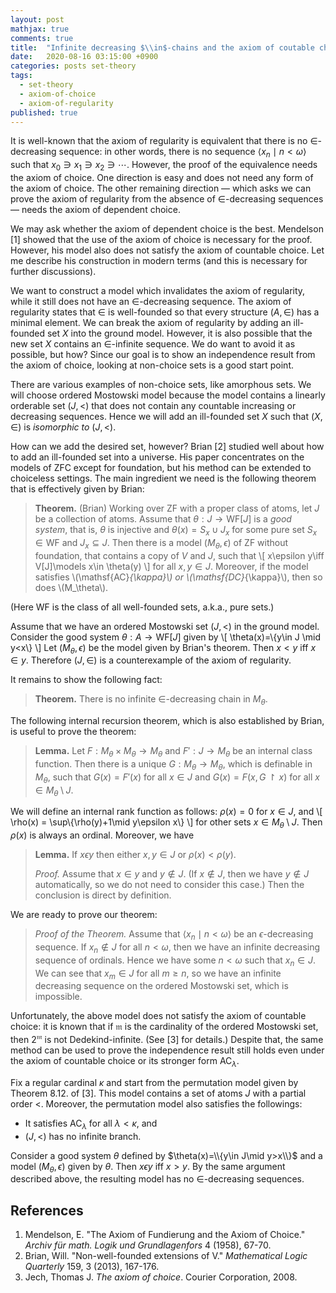 ```yaml
---
layout: post
mathjax: true
comments: true
title:  "Infinite decreasing $\\in$-chains and the axiom of coutable choice"
date:   2020-08-16 03:15:00 +0900
categories: posts set-theory
tags: 
  - set-theory
  - axiom-of-choice
  - axiom-of-regularity
published: true
---
```


It is well-known that the axiom of regularity is equivalent that there is no $\in$-decreasing sequence: in other words, there is no sequence $\langle x_n\mid n<\omega\rangle$ such that $x_0\ni x_1\ni x_2\ni\cdots$. However, the proof of the equivalence needs the axiom of choice. One direction is easy and does not need any form of the axiom of choice. The other remaining direction ― which asks we can prove the axiom of regularity from the absence of $\in$-decreasing sequences ― needs the axiom of dependent choice. 

We may ask whether the axiom of dependent choice is the best. Mendelson [1] showed that the use of the axiom of choice is necessary for the proof. However, his model also does not satisfy the axiom of countable choice. Let me describe his construction in modern terms (and this is necessary for further discussions).

We want to construct a model which invalidates the axiom of regularity, while it still does not have an $\in$-decreasing sequence. The axiom of regularity states that $\in$ is well-founded so that every structure $(A,\in)$ has a minimal element. We can break the axiom of regularity by adding an ill-founded set $X$ into the ground model. However, it is also possible that the new set $X$ contains an $\in$-infinite sequence. We do want to avoid it as possible, but how? Since our goal is to show an independence result from the axiom of choice, looking at non-choice sets is a good start point.

There are various examples of non-choice sets, like amorphous sets. We will choose ordered Mostowski model because the model contains a linearly orderable set $(J,<)$ that does not contain any countable increasing or decreasing sequences. Hence we will add an ill-founded set $X$ such that $(X,\in)$ is *isomorphic to* $(J,<)$.

How can we add the desired set, however? Brian [2] studied well about how to add an ill-founded set into a universe. His paper concentrates on the models of $\mathsf{ZFC}$ except for foundation, but his method can be extended to choiceless settings. The main ingredient we need is the following theorem that is effectively given by Brian:
> **Theorem.** (Brian) Working over ZF with a proper class of atoms, let $J$ be a collection of atoms. Assume that $\theta: J \to \mathrm{WF}[J]$ is a *good system*, that is, $\theta$ is injective and $\theta(x)=S_x\cup J_x$ for some pure set $S_x\in \mathrm{WF}$ and $J_x\subseteq J$. Then there is a model $(M_\theta,\epsilon)$ of ZF without foundation, that contains a copy of $V$ and $J$, such that 
> \\[ x\epsilon y\iff V[J]\models x\in \theta(y) \\]
> for all $x,y\in J$.
> Moreover, if the model satisfies \\(\mathsf{AC}_{\kappa}\\) or \\(\mathsf{DC}_{\kappa}\\), then so does \\(M_\theta\\).

(Here $\mathrm{WF}$ is the class of all well-founded sets, a.k.a., pure sets.)

Assume that we have an ordered Mostowski set $(J,<)$ in the ground model. Consider the good system $\theta:A\to \mathrm{WF}[J]$ given by
\\[ \theta(x)=\\{y\in J \mid y<x\\} \\]
Let $(M_\theta,\epsilon)$ be the model given by Brian's theorem. Then $x<y$ iff $x\in y$. Therefore $(J,\in)$ is a counterexample of the axiom of regularity.

It remains to show the following fact:
> **Theorem.** There is no infinite $\in$-decreasing chain in $M_\theta$.

The following internal recursion theorem, which is also established by Brian, is useful to prove the theorem:
> **Lemma.** Let $F:M_\theta\times M_\theta\to M_\theta$ and $F':J\to M_\theta$ be an internal class function. Then there is a unique $G:M_\theta\to M_\theta$, which is definable in $M_\theta$, such that $G(x)=F'(x)$ for all $x\in J$ and $G(x)=F(x, G\upharpoonright x)$ for all $x\in M_\theta\setminus J$.

We will define an internal rank function as follows: $\rho(x)=0$ for $x\in J$, and
\\[ \rho(x) = \sup\\{\rho(y)+1\mid y\epsilon x\\} \\]
for other sets $x\in M_\theta\setminus J$. Then $\rho(x)$ is always an ordinal. Moreover, we have

> **Lemma.** If $x\epsilon y$ then either $x,y\in J$ or $\rho(x)<\rho(y)$.
>
> *Proof.* Assume that $x\in y$ and $y\notin J$. (If $x\notin J$, then we have $y\notin J$ automatically, so we do not need to consider this case.) Then the conclusion is direct by definition.

We are ready to prove our theorem:
> *Proof of the Theorem.* Assume that $\langle x_n\mid n<\omega\rangle$ be an $\epsilon$-decreasing sequence. If $x_n\notin J$ for all $n<\omega$, then we have an infinite decreasing sequence of ordinals.
> Hence we have some $n<\omega$ such that $x_n\in J$. We can see that $x_m\in J$ for all $m\ge n$, so we have an infinite decreasing sequence on the ordered Mostowski set, which is impossible.

Unfortunately, the above model does not satisfy the axiom of countable choice: it is known that if $\mathfrak{m}$ is the cardinality of the ordered Mostowski set, then $2^\mathfrak{m}$ is not Dedekind-infinite. (See [3] for details.) Despite that, the same method can be used to prove the independence result still holds even under the axiom of countable choice or its stronger form $\mathsf{AC}_\lambda$.

Fix a regular cardinal $\kappa$ and start from the permutation model given by Theorem 8.12. of [3]. This model contains a set of atoms $J$ with a partial order $<$. Moreover, the permutation model also satisfies the followings:

* It satisfies $\mathsf{AC}_\lambda$ for all $\lambda<\kappa$, and
* $(J,<)$ has no infinite branch.

Consider a good system $\theta$ defined by $\theta(x)=\\{y\in J\mid y>x\\}$ and a model $(M_\theta,\epsilon)$ given by $\theta$. Then $x\epsilon y$ iff $x>y$. By the same argument described above, the resulting model has no $\in$-decreasing sequences.

References
-----

1. Mendelson, E. "The Axiom of Fundierung and the Axiom of Choice." *Archiv für math. Logik und Grundlagenfors* 4 (1958), 67-70.
1. Brian, Will. "Non-well-founded extensions of V." *Mathematical Logic Quarterly* 159, 3 (2013), 167-176.
1. Jech, Thomas J. *The axiom of choice*. Courier Corporation, 2008.